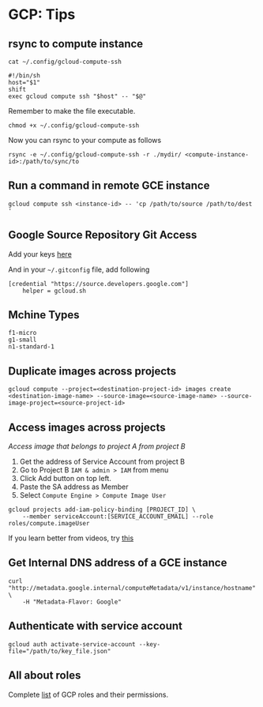 # GCP: Tips

## rsync to compute instance

`cat ~/.config/gcloud-compute-ssh`

```
#!/bin/sh
host="$1"
shift
exec gcloud compute ssh "$host" -- "$@"
```

Remember to make the file executable.

`chmod +x ~/.config/gcloud-compute-ssh`

Now you can rsync to your compute as follows

```
rsync -e ~/.config/gcloud-compute-ssh -r ./mydir/ <compute-instance-id>:/path/to/sync/to
```

## Run a command in remote GCE instance

```
gcloud compute ssh <instance-id> -- 'cp /path/to/source /path/to/dest '
```

## Google Source Repository Git Access

Add your keys [here](https://source.cloud.google.com/user/ssh_keys)

And in your `~/.gitconfig` file, add following

```
[credential "https://source.developers.google.com"]
    helper = gcloud.sh
```

## Mchine Types

```
f1-micro
g1-small
n1-standard-1
```

## Duplicate images across projects

```
gcloud compute --project=<destination-project-id> images create <destination-image-name> --source-image=<source-image-name> --source-image-project=<source-project-id>
```

## Access images across projects

*Access image that belongs to project A from project B*

1. Get the address of Service Account from project B
2. Go to Project B `IAM & admin > IAM` from menu
3. Click Add button on top left.
4. Paste the SA address as Member
5. Select `Compute Engine > Compute Image User`

```
gcloud projects add-iam-policy-binding [PROJECT_ID] \
    --member serviceAccount:[SERVICE_ACCOUNT_EMAIL] --role roles/compute.imageUser
```

If you learn better from videos, try [this](https://www.youtube.com/watch?v=lV39-BaOtg4)

## Get Internal DNS address of a GCE instance

```
curl "http://metadata.google.internal/computeMetadata/v1/instance/hostname" \
    -H "Metadata-Flavor: Google"
```

## Authenticate with service account

```
gcloud auth activate-service-account --key-file="/path/to/key_file.json"
```

## All about roles

Complete [list](https://cloud.google.com/iam/docs/understanding-roles) of GCP
roles and their permissions.
